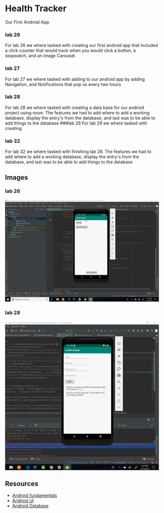 # Health Tracker
Our First Android App.
### lab 26 
For lab 26 we where tasked with creating our first android app that included a click counter that 
would track when you would click a button, a stopwatch, and an image Carousel.
### lab 27 
For lab 27 we where tasked with adding to our android app by adding Navigation, and Notifications
that pop us every two hours
### lab 28 
For lab 28 we where tasked with creating a data base for our android project using room. The
features we had to add where to add a working database, display the entry's from the database, and
last was to be able to add things to the database
###lab 29
For lab 29 we where tasked with creating 
### lab 32
 For lab 32 we where tasked with finishing lab 28. The features we had to add where to add a working
database, display the entry's from the database, and last was to be able to add things to the 
database

## Images 

### lab 26
![lab 26](ScreenShot/lab26SC.PNG)

### lab 28
![lab 28](ScreenShot/DBworking.PNG)


## Resources 
* [Android fundamentals](https://developer.android.com/guide/components/fundamentals)
* [Android UI](https://developer.android.com/guide/topics/ui/)
* [Android Database](https://developer.android.com/topic/libraries/architecture/room)
